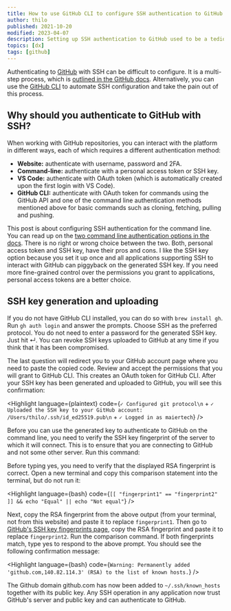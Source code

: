 ```yaml
---
title: How to use GitHub CLI to configure SSH authentication to GitHub
author: thilo
published: 2021-10-20
modified: 2023-04-07
description: Setting up SSH authentication to GitHub used to be a tedious multi-step process. Now it is a breeze if you let GitHub CLI do the hard work for you.
topics: [dx]
tags: [github]
---
```


<script>
  import Highlight from 'svelte-highlight';
  import { bash, plaintext } from 'svelte-highlight/languages';
  import gh_auth_login_txt from './gh-auth-login.txt?raw';
  import verify_key_txt from './verify-key.txt?raw';
</script>

Authenticating to [GitHub](https://github.com/) with SSH can be difficult to configure. It is a multi-step process, which is [outlined in the GitHub docs](https://docs.github.com/en/authentication/connecting-to-github-with-ssh). Alternatively, you can use the [GitHub CLI](https://cli.github.com/) to automate SSH configuration and take the pain out of this process.

## Why should you authenticate to GitHub with SSH?

When working with GitHub repositories, you can interact with the platform in different ways, each of which requires a different authentication method:

- **Website:** authenticate with username, password and 2FA.
- **Command-line:** authenticate with a personal access token or SSH key.
- **VS Code:** authenticate with OAuth token (which is automatically created upon the first login with VS Code).
- **GitHub CLI:** authenticate with OAuth token for commands using the GitHub API and one of the command line authentication methods mentioned above for basic commands such as cloning, fetching, pulling and pushing.

This post is about configuring SSH authentication for the command line. You can read up on the [two command line authentication options in the docs](https://docs.github.com/en/authentication/keeping-your-account-and-data-secure/about-authentication-to-github#authenticating-with-the-command-line). There is no right or wrong choice between the two. Both, personal access token and SSH key, have their pros and cons. I like the SSH key option because you set it up once and all applications supporting SSH to interact with GitHub can piggyback on the generated SSH key. If you need more fine-grained control over the permissions you grant to applications, personal access tokens are a better choice.

## SSH key generation and uploading

If you do not have GitHub CLI installed, you can do so with `brew install gh`. Run `gh auth login` and answer the prompts. Choose SSH as the preferred protocol. You do not need to enter a password for the generated SSH key. Just hit ↵. You can revoke SSH keys uploaded to GitHub at any time if you think that it has been compromised.

<Highlight language={bash} code={gh_auth_login_txt} />

The last question will redirect you to your GitHub account page where you need to paste the copied code. Review and accept the permissions that you will grant to GitHub CLI. This creates an OAuth token for GitHub CLI. After your SSH key has been generated and uploaded to GitHub, you will see this confirmation:

<Highlight language={plaintext} code={`✓ Configured git protocol\n` + `✓ Uploaded the SSH key to your GitHub account: /Users/thilo/.ssh/id_ed25519.pub\n` + `✓ Logged in as maiertech`} />

Before you can use the generated key to authenticate to GitHub on the command line, you need to verify the SSH key fingerprint of the server to which it will connect. This is to ensure that you are connecting to GitHub and not some other server. Run this command:

<Highlight language={bash} code={verify_key_txt} />

Before typing yes, you need to verify that the displayed RSA fingerprint is correct. Open a new terminal and copy this comparison statement into the terminal, but do not run it:

<Highlight language={bash} code={`[[ "fingerprint1" == "fingerprint2" ]] && echo "Equal" || echo "Not equal"`} />

Next, copy the RSA fingerprint from the above output (from your terminal, not from this website) and paste it to replace `fingerprint1`. Then go to [GitHub's SSH key fingerprints page](https://docs.github.com/en/authentication/keeping-your-account-and-data-secure/githubs-ssh-key-fingerprints), copy the RSA fingerprint and paste it to replace `fingerprint2`. Run the comparison command. If both fingerprints match, type yes to respond to the above prompt. You should see the following confirmation message:

<Highlight language={bash} code={`Warning: Permanently added 'github.com,140.82.114.3' (RSA) to the list of known hosts.`} />

The Github domain github.com has now been added to `~/.ssh/known_hosts` together with its public key. Any SSH operation in any application now trust GitHub's server and public key and can authenticate to GitHub.
